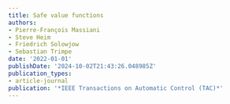 ```yaml
---
title: Safe value functions
authors:
- Pierre-François Massiani
- Steve Heim
- Friedrich Solowjow
- Sebastian Trimpe
date: '2022-01-01'
publishDate: '2024-10-02T21:43:26.048985Z'
publication_types:
- article-journal
publication: '*IEEE Transactions on Automatic Control (TAC)*'
---
```

